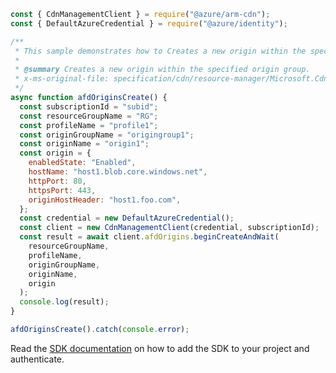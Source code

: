 ```javascript
const { CdnManagementClient } = require("@azure/arm-cdn");
const { DefaultAzureCredential } = require("@azure/identity");

/**
 * This sample demonstrates how to Creates a new origin within the specified origin group.
 *
 * @summary Creates a new origin within the specified origin group.
 * x-ms-original-file: specification/cdn/resource-manager/Microsoft.Cdn/stable/2021-06-01/examples/AFDOrigins_Create.json
 */
async function afdOriginsCreate() {
  const subscriptionId = "subid";
  const resourceGroupName = "RG";
  const profileName = "profile1";
  const originGroupName = "origingroup1";
  const originName = "origin1";
  const origin = {
    enabledState: "Enabled",
    hostName: "host1.blob.core.windows.net",
    httpPort: 80,
    httpsPort: 443,
    originHostHeader: "host1.foo.com",
  };
  const credential = new DefaultAzureCredential();
  const client = new CdnManagementClient(credential, subscriptionId);
  const result = await client.afdOrigins.beginCreateAndWait(
    resourceGroupName,
    profileName,
    originGroupName,
    originName,
    origin
  );
  console.log(result);
}

afdOriginsCreate().catch(console.error);
```

Read the [SDK documentation](https://github.com/Azure/azure-sdk-for-js/blob/%40azure%2Farm-cdn_7.0.0/sdk/cdn/arm-cdn/README.md) on how to add the SDK to your project and authenticate.

